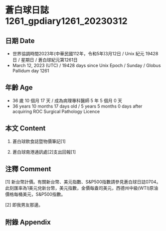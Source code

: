 [_metadata_:encoding]: - "utf-8"
[_metadata_:language]: - "zh-Hant-TW"
[_metadata_:fileformat]: - "markdown"
[_metadata_:MIME_type]: - "text/plain"
[_metadata_:markdown_version]: - "commonmark version 0.30"
[_metadata_:markdown_spec]: - "https://spec.commonmark.org/0.30/"

# 蒼白球日誌1261_gpdiary1261_20230312 #

## 日期 Date ##

* 世界協調時間2023年(中華民國112年，令和5年)3月12日 / Unix 紀元 19428 日 / 星期日 / 蒼白球紀元第1261日
* March 12, 2023 (UTC) / 19428 days since Unix Epoch / Sunday / Globus Pallidum day 1261

## 年齡 Age ##

* 36 歲 10 個月 17 天 / 成為病理專科醫師 5 年 5 個月 0 天
* 36 years 10 months 17 days old / 5 years 5 months 0 days after acquiring ROC Surgical Pathology Licence

## 本文 Content ##

1. 蒼白球飲食誌暨物價筆記[1]

    
2. 蒼白球南港通訊處[2]支出回報[1]

    

## 注釋 Comment ##

[1] 新台幣計價。有關新台幣、美元指數、S&P500指數請參見蒼白球日誌0704。此刻匯率為1美元兌新台幣，美元指數，金價每盎司美元，西德州中級(WTI)原油價格每桶美元，S&P500指數。


[2] 即我男友那邊。



## 附錄 Appendix ##


